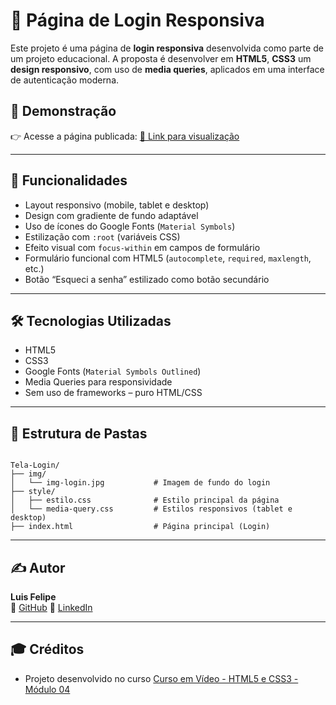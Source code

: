 # 🔐 Página de Login Responsiva

Este projeto é uma página de **login responsiva** desenvolvida como parte de um projeto educacional. A proposta é desenvolver em **HTML5**, **CSS3** um **design responsivo**, com uso de **media queries**, aplicados em uma interface de autenticação moderna.

## 📸 Demonstração

👉 Acesse a página publicada: [🔗 Link para visualização ](https://luisfeelippe.github.io/Projeto-Login/index.html)

---

## 🚀 Funcionalidades

* Layout responsivo (mobile, tablet e desktop)
* Design com gradiente de fundo adaptável
* Uso de ícones do Google Fonts (`Material Symbols`)
* Estilização com `:root` (variáveis CSS)
* Efeito visual com `focus-within` em campos de formulário
* Formulário funcional com HTML5 (`autocomplete`, `required`, `maxlength`, etc.)
* Botão “Esqueci a senha” estilizado como botão secundário

---

## 🛠️ Tecnologias Utilizadas

* HTML5  
* CSS3  
* Google Fonts (`Material Symbols Outlined`)
* Media Queries para responsividade
* Sem uso de frameworks – puro HTML/CSS

---

## 📁 Estrutura de Pastas

```

Tela-Login/
├── img/
│   └── img-login.jpg           # Imagem de fundo do login
├── style/
│   ├── estilo.css              # Estilo principal da página
│   └── media-query.css         # Estilos responsivos (tablet e desktop)
├── index.html                  # Página principal (Login)

```

---

## ✍️ Autor

**Luis Felipe**  
🔗 [GitHub](https://github.com/luisfeelippe)  🔗 [LinkedIn](https://www.linkedin.com/in/luisfeelippe)

---

## 🎓 Créditos

* Projeto desenvolvido no curso [Curso em Vídeo - HTML5 e CSS3 - Módulo 04](https://www.youtube.com/cursoemvideo)
